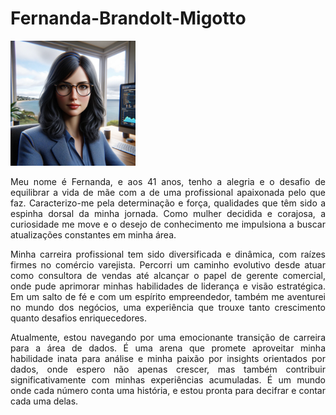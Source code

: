 # Fernanda-Brandolt-Migotto
<img src="https://github.com/FernandaMigotto/Fernanda-Brandolt-Migotto/blob/main/avatar-Fe.png" alt="Texto alternativo" width="200"/>

<div align="justify">

Meu nome é Fernanda, e aos 41 anos, tenho a alegria e o desafio de equilibrar a vida de mãe com a de uma profissional apaixonada pelo que faz. Caracterizo-me pela determinação e força, qualidades que têm sido a espinha dorsal da minha jornada. Como mulher decidida e corajosa, a curiosidade me move e o desejo de conhecimento me impulsiona a buscar atualizações constantes em minha área.

Minha carreira profissional tem sido diversificada e dinâmica, com raízes firmes no comércio varejista. Percorri um caminho evolutivo desde atuar como consultora de vendas até alcançar o papel de gerente comercial, onde pude aprimorar minhas habilidades de liderança e visão estratégica. Em um salto de fé e com um espírito empreendedor, também me aventurei no mundo dos negócios, uma experiência que trouxe tanto crescimento quanto desafios enriquecedores.

Atualmente, estou navegando por uma emocionante transição de carreira para a área de dados. É uma arena que promete aproveitar minha habilidade inata para análise e minha paixão por insights orientados por dados, onde espero não apenas crescer, mas também contribuir significativamente com minhas experiências acumuladas. É um mundo onde cada número conta uma história, e estou pronta para decifrar e contar cada uma delas.
</div>
